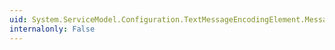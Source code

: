 ```yaml
---
uid: System.ServiceModel.Configuration.TextMessageEncodingElement.MessageVersion
internalonly: False
---
```

